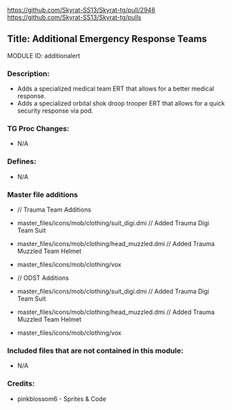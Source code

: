 https://github.com/Skyrat-SS13/Skyrat-tg/pull/2946
https://github.com/Skyrat-SS13/Skyrat-tg/pulls

## Title: Additional Emergency Response Teams

MODULE ID: additionalert

### Description: 

- Adds a specialized medical team ERT that allows for a better medical response.
- Adds a specialized orbital shok droop trooper ERT that allows for a quick security response via pod.

### TG Proc Changes:

- N/A

### Defines:

- N/A

### Master file additions

- // Trauma Team Additions
- master_files/icons/mob/clothing/suit_digi.dmi // Added Trauma Digi Team Suit
- master_files/icons/mob/clothing/head_muzzled.dmi // Added Trauma Muzzled Team Helmet
- master_files/icons/mob/clothing/vox

- // ODST Additions
- master_files/icons/mob/clothing/suit_digi.dmi // Added Trauma Digi Team Suit
- master_files/icons/mob/clothing/head_muzzled.dmi // Added Trauma Muzzled Team Helmet
- master_files/icons/mob/clothing/vox

### Included files that are not contained in this module:

- N/A

### Credits:
- pinkblossom6 - Sprites & Code
